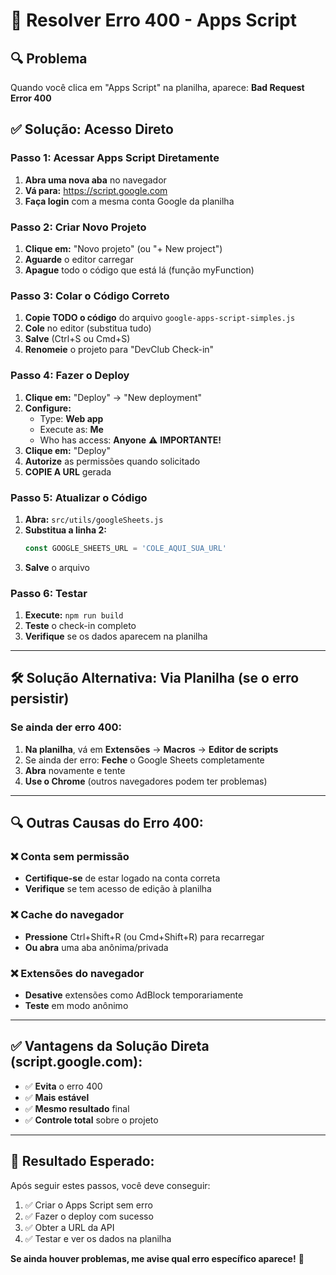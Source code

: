 # 🚨 Resolver Erro 400 - Apps Script

## 🔍 Problema
Quando você clica em "Apps Script" na planilha, aparece: **Bad Request Error 400**

## ✅ Solução: Acesso Direto

### Passo 1: Acessar Apps Script Diretamente
1. **Abra uma nova aba** no navegador
2. **Vá para:** https://script.google.com
3. **Faça login** com a mesma conta Google da planilha

### Passo 2: Criar Novo Projeto
1. **Clique em:** "Novo projeto" (ou "+ New project")
2. **Aguarde** o editor carregar
3. **Apague** todo o código que está lá (função myFunction)

### Passo 3: Colar o Código Correto
1. **Copie TODO o código** do arquivo `google-apps-script-simples.js`
2. **Cole** no editor (substitua tudo)
3. **Salve** (Ctrl+S ou Cmd+S)
4. **Renomeie** o projeto para "DevClub Check-in"

### Passo 4: Fazer o Deploy
1. **Clique em:** "Deploy" → "New deployment"
2. **Configure:**
   - Type: **Web app**
   - Execute as: **Me**
   - Who has access: **Anyone** ⚠️ **IMPORTANTE!**
3. **Clique em:** "Deploy"
4. **Autorize** as permissões quando solicitado
5. **COPIE A URL** gerada

### Passo 5: Atualizar o Código
1. **Abra:** `src/utils/googleSheets.js`
2. **Substitua a linha 2:**
   ```javascript
   const GOOGLE_SHEETS_URL = 'COLE_AQUI_SUA_URL'
   ```
3. **Salve** o arquivo

### Passo 6: Testar
1. **Execute:** `npm run build`
2. **Teste** o check-in completo
3. **Verifique** se os dados aparecem na planilha

---

## 🛠️ Solução Alternativa: Via Planilha (se o erro persistir)

### Se ainda der erro 400:

1. **Na planilha**, vá em **Extensões** → **Macros** → **Editor de scripts**
2. Se ainda der erro: **Feche** o Google Sheets completamente
3. **Abra** novamente e tente
4. **Use o Chrome** (outros navegadores podem ter problemas)

---

## 🔍 Outras Causas do Erro 400:

### ❌ Conta sem permissão
- **Certifique-se** de estar logado na conta correta
- **Verifique** se tem acesso de edição à planilha

### ❌ Cache do navegador
- **Pressione** Ctrl+Shift+R (ou Cmd+Shift+R) para recarregar
- **Ou abra** uma aba anônima/privada

### ❌ Extensões do navegador
- **Desative** extensões como AdBlock temporariamente
- **Teste** em modo anônimo

---

## ✅ Vantagens da Solução Direta (script.google.com):

- ✅ **Evita** o erro 400
- ✅ **Mais estável**
- ✅ **Mesmo resultado** final
- ✅ **Controle total** sobre o projeto

---

## 🎯 Resultado Esperado:

Após seguir estes passos, você deve conseguir:
1. ✅ Criar o Apps Script sem erro
2. ✅ Fazer o deploy com sucesso
3. ✅ Obter a URL da API
4. ✅ Testar e ver os dados na planilha

**Se ainda houver problemas, me avise qual erro específico aparece!** 🚀